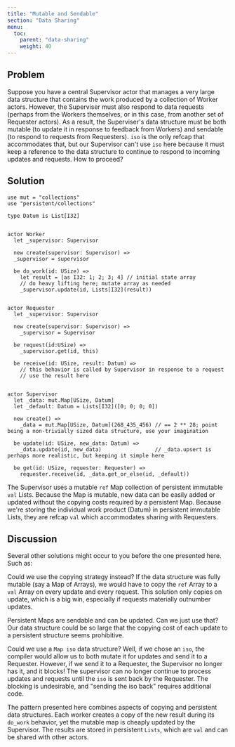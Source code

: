 ```yaml
---
title: "Mutable and Sendable"
section: "Data Sharing"
menu:
  toc:
    parent: "data-sharing"
    weight: 40
---
```


## Problem

Suppose you have a central Supervisor actor that manages a very large data structure that contains the work produced by a collection of Worker actors.  However, the Superviser must also respond to data requests (perhaps from the Workers themselves, or in this case, from another set of Requester actors).  As a result, the Superviser's data structure must be both mutable (to update it in response to feedback from Workers) and sendable (to respond to requests from Requesters).  `iso` is the only refcap that accommodates that, but our Supervisor can't use `iso` here because it must keep a reference to the data structure to continue to respond to incoming updates and requests.  How to proceed?

## Solution

```pony
use mut = "collections"
use "persistent/collections"

type Datum is List[I32]


actor Worker
  let _supervisor: Supervisor

  new create(supervisor: Supervisor) =>
  _supervisor = supervisor
  
  be do_work(id: USize) =>
	let result = [as I32: 1; 2; 3; 4] // initial state array
	// do heavy lifting here; mutate array as needed
	_supervisor.update(id, Lists[I32](result))
	
	
actor Requester
  let _supervisor: Supervisor
  
  new create(supervisor: Supervisor) =>
    _supervisor = Supervisor
    
  be request(id:USize) =>
    _supervisor.get(id, this)

  be receive(id: USize, result: Datum) =>
    // this behavior is called by Supervisor in response to a request
    // use the result here
    
  
actor Supervisor
  let _data: mut.Map[USize, Datum]
  let _default: Datum = Lists[I32]([0; 0; 0; 0])
  
  new create() =>
    _data = mut.Map[USize, Datum](268_435_456) // == 2 ** 28; point being a non-trivially sized data structure, use your imagination
  
  be update(id: USize, new_data: Datum) => 
    _data.update(id, new_data)                 // _data.upsert is perhaps more realistic, but keeping it simple here
    
  be get(id: USize, requester: Requester) =>
    requester.receive(id, _data.get_or_else(id, _default))
```


The Supervisor uses a mutable `ref` Map collection of persistent immutable `val` Lists.  Because the Map is mutable, new data can be easily added or updated without the copying costs required by a persistent Map.  Because we're storing the individual work product (Datum) in persistent immutable Lists, they are refcap `val` which accommodates sharing with Requesters.


## Discussion

Several other solutions might occur to you before the one presented here.  Such as:

Could we use the copying strategy instead?  If the data structure was fully mutable (say a Map of Arrays), we would have to copy the `ref` Array to a `val` Array on every update and every request.  This solution only copies on update, which is a big win, especially if requests materially outnumber updates.

Persistent Maps are sendable and can be updated.  Can we just use that?  Our data structure could be so large that the copying cost of each update to a persistent structure seems prohibitive.

Could we use a `Map iso` data structure?  Well, if we chose an `iso`, the compiler would allow us to both mutate it for updates and send it to a Requester.  However, if we send it to a Requester, the Supervisor no longer has it, and it blocks!  The supervisor can no longer continue to process updates and requests until the `iso` is sent back by the Requester.  The blocking is undesirable, and "sending the iso back" requires additional code.

The pattern presented here combines aspects of copying and persistent data structures.  Each worker creates a copy of the new result during its `do_work` behavior, yet the mutable map is cheaply updated by the Supervisor.  The results are stored in persistent `Lists`, which are `val` and can be shared with other actors.
